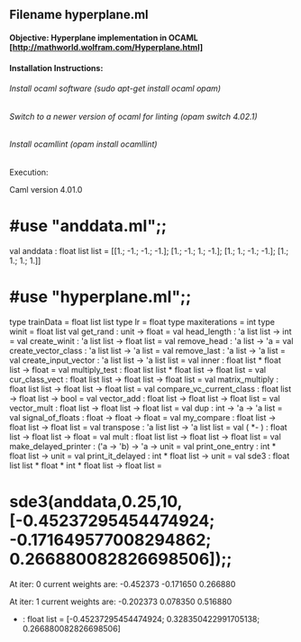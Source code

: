 ## Filename hyperplane.ml
#### Objective: Hyperplane implementation in OCAML [http://mathworld.wolfram.com/Hyperplane.html]
#### Installation Instructions: 
###### Install ocaml software (sudo apt-get install ocaml opam)
###### Switch to a newer version of ocaml for linting (opam switch 4.02.1)
###### Install ocamllint (opam install ocamllint)

Execution: 

Caml version 4.01.0

# #use "anddata.ml";;
val anddata : float list list =
  [[1.; -1.; -1.; -1.]; [1.; -1.; 1.; -1.]; [1.; 1.; -1.; -1.];
   [1.; 1.; 1.; 1.]]
# #use "hyperplane.ml";;
type trainData = float list list
type lr = float
type maxiterations = int
type winit = float list
val get_rand : unit -> float = <fun>
val head_length : 'a list list -> int = <fun>
val create_winit : 'a list list -> float list = <fun>
val remove_head : 'a list -> 'a = <fun>
val create_vector_class : 'a list list -> 'a list = <fun>
val remove_last : 'a list -> 'a list = <fun>
val create_input_vector : 'a list list -> 'a list list = <fun>
val inner : float list * float list -> float = <fun>
val multiply_test : float list list * float list -> float list = <fun>
val cur_class_vect : float list list -> float list -> float list = <fun>
val matrix_multiply : float list list -> float list -> float list = <fun>
val compare_vc_current_class : float list -> float list -> bool = <fun>
val vector_add : float list -> float list -> float list = <fun>
val vector_mult : float list -> float list -> float list = <fun>
val dup : int -> 'a -> 'a list = <fun>
val signal_of_floats : float -> float -> float = <fun>
val my_compare : float list -> float list -> float list = <fun>
val transpose : 'a list list -> 'a list list = <fun>
val ( *- ) : float list -> float list -> float = <fun>
val mult : float list list -> float list -> float list = <fun>
val make_delayed_printer : ('a -> 'b) -> 'a -> unit = <fun>
val print_one_entry : int * float list -> unit = <fun>
val print_it_delayed : int * float list -> unit = <fun>
val sde3 : float list list * float * int * float list -> float list = <fun>
# sde3(anddata,0.25,10,[-0.45237295454474924; -0.171649577008294862; 0.266880082826698506]);;

At iter: 0 current weights are:
-0.452373 -0.171650 0.266880 


At iter: 1 current weights are:
-0.202373 0.078350 0.516880 

- : float list =
[-0.45237295454474924; 0.328350422991705138; 0.266880082826698506]


